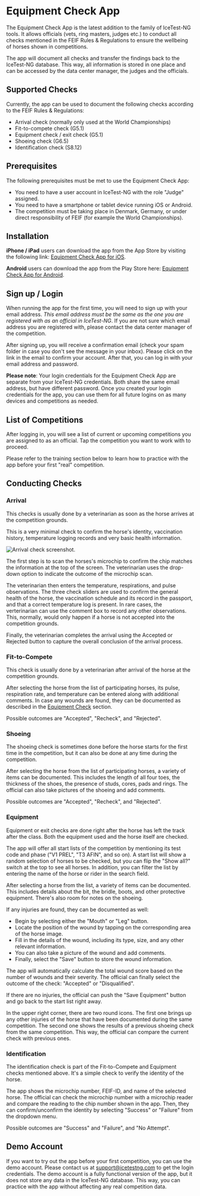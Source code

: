 # Equipment Check App
The Equipment Check App is the latest addition to the family of IceTest-NG tools. It allows officials (vets, ring masters, judges etc.) to conduct all checks mentioned in the FEIF Rules & Regulations to ensure the wellbeing of horses shown in competitions. 

The app will document all checks and transfer the findings back to the IceTest-NG database. This way, all information is stored in one place and can be accessed by the data center manager, the judges and the officials. 

## Supported Checks
Currently, the app can be used to document the following checks according to the FEIF Rules & Regulations:

*   Arrival check (normally only used at the World Championships)
*   Fit-to-compete check (G5.1)
*   Equipment check / exit check (G5.1)
*   Shoeing check (G6.5)
*   Identification check (S8.12)

## Prerequisites
The following prerequisites must be met to use the Equipment Check App:

*   You need to have a user account in IceTest-NG with the role "Judge" assigned.
*   You need to have a smartphone or tablet device running iOS or Android.
*   The competition must be taking place in Denmark, Germany, or under direct responsibility of FEIF (for example the World Championships).

## Installation
**iPhone / iPad** users can download the app from the App Store by visiting the following link: [Equipment Check App for iOS](https://apps.apple.com/de/app/icetest-equipment/id6612007738).

**Android** users can download the app from the Play Store here: [Equipment Check App for Android](https://play.google.com/store/apps/details?id=eu.blackbuck).

## Sign up / Login

When running the app for the first time, you will need to sign up with your email address. *This email address must be the same as the one you are registered with as an official in IceTest-NG*. If you are not sure which email address you are registered with, please contact the data center manager of the competition.

After signing up, you will receive a confirmation email (check your spam folder in case you don't see the message in your inbox). Please click on the link in the email to confirm your account. After that, you can log in with your email address and password. 

**Please note**: Your login credentials for the Equipment Check App are separate from your IceTest-NG credentials. Both share the same email address, but have different password. Once you created your login credentials for the app, you can use them for all future logins on as many devices and competitions as needed.

## List of Competitions

After logging in, you will see a list of current or upcoming competitions you are assigned to as an official. Tap the competition you want to work with to proceed.

Please refer to the training section below to learn how to practice with the app before your first "real" competition.


## Conducting Checks

### Arrival 

This checks is usually done by a veterinarian as soon as the horse arrives at the competition grounds.  

This is a very minimal check to confirm the horse's identity, vaccination history, temperature logging records and very basic health information.

![Arrival check screenshot.](equip_arrival.jpeg)

The first step is to scan the horses's microchip to confirm the chip matches the information at the top of the screen.   The veterinarian uses the drop-down option to indicate the outcome of the microchip scan.

The veterinarian then enters the temperature, respirations, and pulse observations.  The three check sliders are used to confirm the general health of the horse, the vaccination schedule and its record in the passport, and that a correct temperature log is present.   In rare cases, the verterinarian can use the comment box to record any other observations.  This, normally, would only happen if a horse is not accepted into the competition grounds.

Finally, the veterinarian completes the arrival using the Accepted or Rejected button to capture the overall conclusion of the arrival process.

### Fit-to-Compete

This check is usually done by a veterinarian after arrival of the horse at the competition grounds. 

After selecting the horse from the list of participating horses, its pulse, respiration rate, and temperature can be entered along with additional comments. In case any wounds are found, they can be documented as described in the [Equipment Check](#equipment) section.

Possible outcomes are "Accepted", "Recheck", and "Rejected".

### Shoeing

The shoeing check is sometimes done before the horse starts for the first time in the competition, but it can also be done at any time during the competition.

After selecting the horse from the list of participating horses, a variety of items can be documented. This includes the length of all four toes, the thickness of the shoes, the presence of studs, cores, pads and rings. The official can also take pictures of the shoeing and add comments.

Possible outcomes are "Accepted", "Recheck", and "Rejected".

### Equipment

Equipment or exit checks are done right after the horse has left the track after the class. Both the equipment used and the horse itself are checked.

The app will offer all start lists of the competition by mentioning its test code and phase ("V1 PREL", "T3 AFIN", and so on). A start list will show a random selection of horses to be checked, but you can flip the "Show all?" switch at the top to see all horses. In addition, you can filter the list by entering the name of the horse or rider in the search field.

After selecting a horse from the list, a variety of items can be documented. This includes details about the bit, the bridle, boots, and other protective equipment. There's also room for notes on the shoeing.

If any injuries are found, they can be documented as well: 

- Begin by selecting either the "Mouth" or "Leg" button. 
- Locate the position of the wound by tapping on the corresponding area of the horse image.
- Fill in the details of the wound, including its type, size, and any other relevant information.
- You can also take a picture of the wound and add comments.
- Finally, select the "Save" button to store the wound information.

The app will automatically calculate the total wound score based on the number of wounds and their severity. The official can finally select the outcome of the check: "Accepted" or "Disqualified".

If there are no injuries, the official can push the "Save Equipment" button and go back to the start list right away.

In the upper right corner, there are two round icons. The first one brings up any other injuries of the horse that have been documented during the same competition. The second one shows the results of a previous shoeing check from the same competition. This way, the official can compare the current check with previous ones.


### Identification

The identification check is part of the Fit-to-Compete and Equipment checks mentioned above. It's a simple check to verify the identity of the horse. 

The app shows the microchip number, FEIF-ID, and name of the selected horse. The official can check the microchip number with a microchip reader and compare the reading to the chip number shown in the app. Then, they can confirm/unconfirm the identity by selecting "Success" or "Failure" from the dropdown menu.

Possible outcomes are "Success" and "Failure", and "No Attempt".

## Demo Account

If you want to try out the app before your first competition, you can use the demo account. Please contact us at [support@icetestng.com](mailto:support@icetestng.com) to get the login credentials. The demo account is a fully functional version of the app, but it does not store any data in the IceTest-NG database. This way, you can practice with the app without affecting any real competition data.
